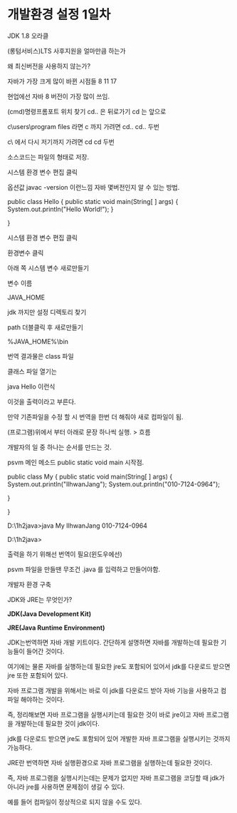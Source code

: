 # 개발환경 설정 1일차

JDK 1.8 오라클

(롱텀서비스)LTS 사후지원을 얼마만큼 하는가

왜 최신버전을 사용하지 않는가?

자바가 가장 크게 많이 바뀐 시점들 8 11 17

현업에선 자바 8 버전이 가장 많이 쓰임.

(cmd)명령프롬포트 위치 찾기 cd.. 은 뒤로가기 cd 는 앞으로

c\users\program files 라면 c 까지 가려면 cd.. cd.. 두번

c\ 에서 다시 저기까지 가려면 cd cd 두번

소스코드는 파일의 형태로 저장.

시스템 환경 변수 편집 클릭

옵션값 javac -version 이런느낌 자바 몇버전인지 알 수 있는 방법.

public class Hello {
    public static void main(String[ ] args) {
        System.out.println("Hello World!");
    }

}

시스템 환경 변수 편집 클릭

환경변수 클릭

아래 쪽 시스템 변수 새로만들기

변수 이름

JAVA_HOME

jdk 까지만 설정 디렉토리 찾기

path 더블클릭 후 새로만들기

%JAVA_HOME%\bin

번역 결과물은 class 파일

클래스 파일 열기는 

java Hello 이런식

이것을 출력이라고 부른다.

만약 기존파일을 수정 할 시 번역을 한번 더 해줘야 새로 컴파일이 됨.

(프로그램)위에서 부터 아래로 문장 하나씩 실행. > 흐름

개발자의 일 중 하나는 순서를 만드는 것.

psvm 메인 메소드 public static void main 시작점.

public class My {
public static void main(String[ ] args) {
System.out.println("IlhwanJang");
System.out.println("010-7124-0964");

}

}

D:\1h2java>java My
IlhwanJang
010-7124-0964

D:\1h2java>

출력을 하기 위해선 번역이 필요(윈도우에선) 

psvm 파일을 만들땐 무조건 .java 를 입력하고 만들어야함.

개발자 환경 구축

JDK와 JRE는 무엇인가?

**JDK(Java Development Kit)**

**JRE(Java Runtime Environment)**

JDK는번역하면 자바 개발 키트이다. 간단하게 설명하면 자바를 개발하는데 필요한 기능들이 들어간 것이다.

여기에는 물론 자바를 실행하는데 필요한 jre도 포함되어 있어서 jdk를 다운로드 받으면 jre 또한 포함되어 있다.

자바 프로그램 개발을 위해서는 바로 이 jdk를 다운로드 받아 자바 기능을 사용하고 컴파일 해야하는 것이다.

즉, 정리해보면 자바 프로그램을 실행시키는데 필요한 것이 바로 jre이고 자바 프로그램을 개발하는데 필요한 것이 jdk이다.

jdk를 다운로드 받으면 jre도 포함되어 있어 개발한 자바 프로그램을 실행시키는 것까지 가능하다.

JRE란 번역하면 자바 실행환경으로 자바 프로그램을 실행하는데 필요한 것이다.

즉, 자바 프로그램을 실행시키는데는 문제가 없지만 자바 프로그램을 코딩할 때 jdk가 아니라 jre를 사용하면 문제점이 생길 수 있다.

예를 들어 컴파일이 정상적으로 되지 않을 수도 있다.